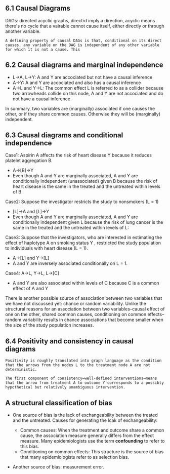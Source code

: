 ## 6.1 Causal Diagrams
DAGs: directed acyclic graphs, directrd imply a direction, acyclic means there's no cycle that a vairable cannot cause itself, either directly or through another variable.
```
A defining property of causal DAGs is that, conditional on its direct causes, any variable on the DAG is independent of any other variable for which it is not a cause. This

```

## 6.2 Causal diagrams and marginal independence
- L->A, L->Y:  A and Y are accociated but not have a causal inference
- A->Y: A and Y are accociated and also has a causal inference
- A->L and Y->L: The common effect L is referred to as a collider because two arrowheads collide on this node, A and Y are not accociated and do not have a causal inference


In summary, two variables are (marginally) associated if one causes the other, or if they share common causes. Otherwise they will be (marginally) independent. 

## 6.3 Causal diagrams and conditional independence
Case1: Aspirin A affects the risk of heart disease Y because it reduces platelet aggregation B.
- A->[B]->Y
- Even though A and Y are marginally associated, A and Y are conditionally independent (unassociated) given B because the risk of heart disease is the same in the treated and the untreated within levels of B

Case2: Suppose the investigator restricts the study to nonsmokers (L = 1)
- [L]->A and [L]->Y
- Even though A and Y are marginally associated, A and Y are conditionally independent given L because the risk of lung cancer is the same in the treated and the untreated within levels of L:

Case3: Suppose that the investigators, who are interested in estimating the effect of haplotype A on smoking status Y , restricted the study population to individuals with heart disease (L = 1).
- A->[L] and Y->[L]
- A and Y are inversely associated conditionally on L = 1.

Case4: A->L, Y->L, L->[C]
- A and Y are also associated within levels of C because C is a common effect of A and Y


There is another possible source of association between two variables that we have not discussed yet: chance or random variability. Unlike the structural reasons for an association between two variables–causal effect of one on the other, shared common causes, conditioning on common effects–random variability results in chance associations that become smaller when the size of the study population increases.

## 6.4 Positivity and consistency in causal diagrams
```
Positivity is roughly translated into graph language as the condition that the arrows from the nodes L to the treatment node A are not deterministic.

The first component of consistency–well-defined interventions–means that the arrow from treatment A to outcome Y corresponds to a possibly hypothetical but relatively unambiguous intervention.
```
## A structural classification of bias

- One source of bias is the lack of exchangeability between the treated and the untreated. Causes for generating the lcak of exchangeability:
  - Common causes: When the treatment and outcome share a common cause, the association measure generally differs from the effect measure. Many epidemiologists use the term **confounding** to refer to this bias.
  - Conditioning on common effects: This structure is the source of bias that many epidemiologists refer to as selection bias.

- Another source of bias: measurement error.
